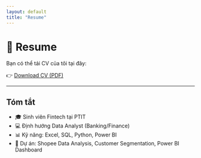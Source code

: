 ```yaml
---
layout: default
title: "Resume"
---
```


# 📄 Resume

Bạn có thể tải CV của tôi tại đây:  

👉 [Download CV (PDF)](/assets/cv/LeVanDuy_CV.pdf)

---

## Tóm tắt
- 🎓 Sinh viên Fintech tại PTIT  
- 💻 Định hướng Data Analyst (Banking/Finance)  
- 📊 Kỹ năng: Excel, SQL, Python, Power BI  
- 📂 Dự án: Shopee Data Analysis, Customer Segmentation, Power BI Dashboard
